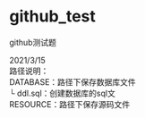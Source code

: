 # github_test
github测试题

2021/3/15  
路径说明：  
DATABASE：路径下保存数据库文件  
    └ ddl.sql：创建数据库的sql文  
RESOURCE：路径下保存源码文件  
